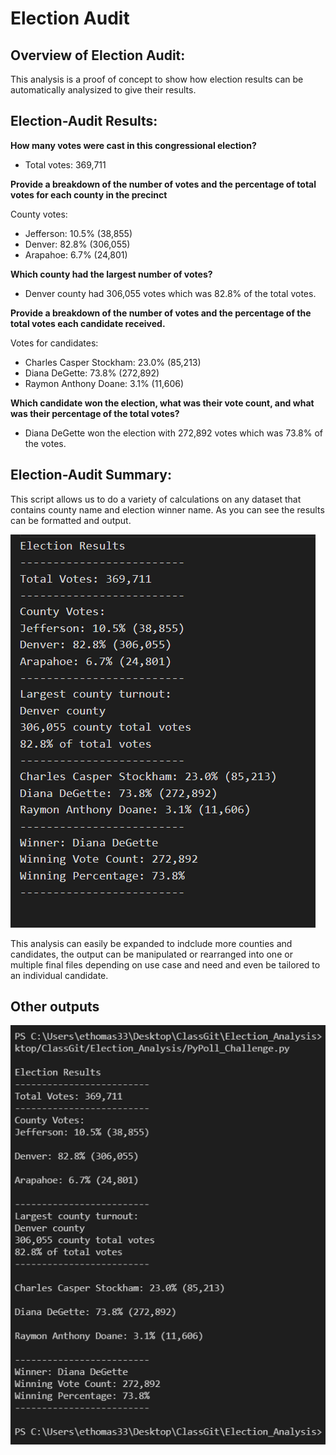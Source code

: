 # Election Audit
## Overview of Election Audit: 
This analysis is a proof of concept to show how election results can be automatically analysized to give their results.

## Election-Audit Results: 

**How many votes were cast in this congressional election?**
- Total votes: 369,711

**Provide a breakdown of the number of votes and the percentage of total votes for each county in the precinct**

County votes:
- Jefferson: 10.5% (38,855)
- Denver: 82.8% (306,055)
- Arapahoe: 6.7% (24,801)

**Which county had the largest number of votes?**
- Denver county had 306,055 votes which was 82.8% of the total votes.

**Provide a breakdown of the number of votes and the percentage of the total votes each candidate received.**

Votes for candidates:
- Charles Casper Stockham: 23.0% (85,213)
- Diana DeGette: 73.8% (272,892)
- Raymon Anthony Doane: 3.1% (11,606)

**Which candidate won the election, what was their vote count, and what was their percentage of the total votes?**
- Diana DeGette won the election with 272,892 votes which was 73.8% of the votes. 


## Election-Audit Summary: 
This script allows us to do a variety of calculations on any dataset that contains county name and election winner name. As you can see the results can be formatted and output.  

![election_analysis_output](https://github.com/ethomas33/Election_Analysis/blob/074e092017c3009deed19681d5b0030fa986c7e3/analysis/election_analysis_screenshot.png)

This analysis can easily be expanded to indclude more counties and candidates, the output can be manipulated or rearranged into one or multiple final files depending on use case and need and even be tailored to an individual candidate. 

## Other outputs
![election_analysis_terminaloutput](https://github.com/ethomas33/Election_Analysis/blob/4f6c614313ea66aeeb8963a0a53b957b44182600/analysis/terminal_results.png)